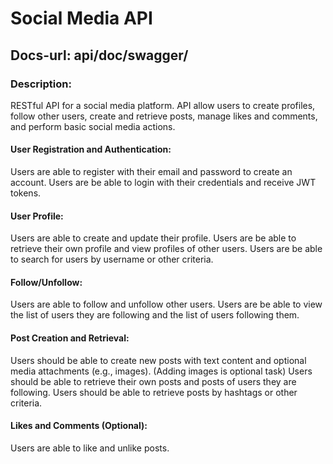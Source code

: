# Social Media API

## Docs-url: api/doc/swagger/

### Description:

RESTful API for a social media platform. API  allow users to create profiles, follow other users, create and retrieve posts, manage likes and comments, and perform basic social media actions.

#### User Registration and Authentication:

Users are able to register with their email and password to create an account.
Users are be able to login with their credentials and receive JWT tokens.

#### User Profile:

Users are able to create and update their profile.
Users are be able to retrieve their own profile and view profiles of other users.
Users are be able to search for users by username or other criteria.

#### Follow/Unfollow:

Users are able to follow and unfollow other users.
Users are be able to view the list of users they are following and the list of users following them.

#### Post Creation and Retrieval:

Users should be able to create new posts with text content and optional media attachments (e.g., images). (Adding images is optional task)
Users should be able to retrieve their own posts and posts of users they are following.
Users should be able to retrieve posts by hashtags or other criteria.

#### Likes and Comments (Optional):

Users are able to like and unlike posts.
